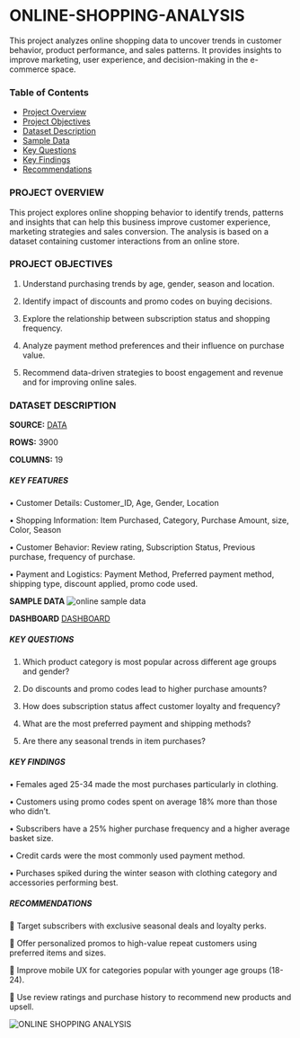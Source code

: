 # ONLINE-SHOPPING-ANALYSIS

This project analyzes online shopping data to uncover trends in customer behavior, product performance, and sales patterns. It provides insights to improve marketing, user experience, and decision-making in the e-commerce space.

###  Table of Contents

- [ Project Overview](#project-overview)
- [ Project Objectives](#project-objectives)
- [ Dataset Description](#️dataset-description)
- [ Sample Data](#sample-data)
- [ Key Questions](#key-questions)
- [ Key Findings](#key-findings)
- [ Recommendations](#recommendations)
  
### PROJECT OVERVIEW

This project explores online shopping behavior to identify trends, patterns and insights that can help this business improve customer experience, marketing strategies and sales conversion.
The analysis is based on a dataset containing customer interactions from an online store.

### PROJECT OBJECTIVES

1.	Understand purchasing trends by age, gender, season and location.
   
2.	Identify impact of discounts and promo codes on buying decisions.
   
3.	Explore the relationship between subscription status and shopping frequency.
   
4.	Analyze payment method preferences and their influence on purchase value.
   
5.	Recommend data-driven strategies to boost engagement and revenue and for improving online sales.
    
### DATASET DESCRIPTION

 **SOURCE:** [DATA](https://github.com/dennismogaka/ONLINE-SHOPPING-ANALYSIS/blob/main/online%20shopping%20data.xlsx)
 
 **ROWS:** 3900
 
 **COLUMNS:** 19
 
##### KEY FEATURES
 •	Customer Details: Customer_ID, Age, Gender, Location
 
 •	Shopping Information: Item Purchased, Category, Purchase Amount, size, Color, Season
 
 •	Customer Behavior: Review rating, Subscription Status, Previous purchase, frequency of purchase.
 
 •	Payment and Logistics: Payment Method, Preferred payment method, shipping type, discount applied, promo code used.
 
**SAMPLE DATA** ![online sample data](https://github.com/user-attachments/assets/4ef6f4d0-7e19-444b-9882-feb43744e6f8)

**DASHBOARD** [DASHBOARD](https://github.com/dennismogaka/ONLINE-SHOPPING-ANALYSIS/blob/main/ONLINE%20SHOPPING%20DASHBOARD.pbix)

##### KEY QUESTIONS

1.	Which product category is most popular across different age groups and gender?
   
2.	Do discounts and promo codes lead to higher purchase amounts?
   
3.	How does subscription status affect customer loyalty and frequency?
   
4.	What are the most preferred payment and shipping methods?
   
5.	Are there any seasonal trends in item purchases?
    
##### KEY FINDINGS
 •	Females aged 25-34 made the most purchases particularly in clothing.
 
 •	Customers using promo codes spent on average 18% more than those who didn’t.
 
 •	Subscribers have a 25% higher purchase frequency and a higher average basket size.
 
 •	Credit cards were the most commonly used payment method.
 
 •	Purchases spiked during the winter season with clothing category and accessories performing best.
 
##### RECOMMENDATIONS
 	Target subscribers with exclusive seasonal deals and loyalty perks.
 
 	Offer personalized promos to high-value repeat customers using preferred items and sizes.
 
 	Improve mobile UX for categories popular with younger age groups (18-24).
 
 	Use review ratings and purchase history to recommend new products and upsell.
 
![ONLINE SHOPPING ANALYSIS](https://github.com/user-attachments/assets/7f6d7b7b-5c73-4985-80e8-32a45ddf381c)



